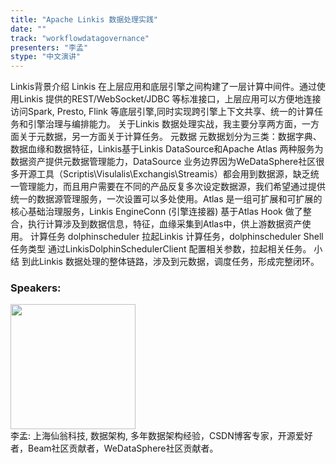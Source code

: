 ```yaml
---
title: "Apache Linkis 数据处理实践"
date: "" 
track: "workflowdatagovernance"
presenters: "李孟"
stype: "中文演讲"
---
```

Linkis背景介绍
Linkis 在上层应用和底层引擎之间构建了一层计算中间件。通过使用Linkis 提供的REST/WebSocket/JDBC 等标准接口，上层应用可以方便地连接访问Spark, Presto, Flink 等底层引擎,同时实现跨引擎上下文共享、统一的计算任务和引擎治理与编排能力。
关于Linkis 数据处理实战，我主要分享两方面，一方面关于元数据，另一方面关于计算任务。
元数据
元数据划分为三类：数据字典、数据血缘和数据特征，Linkis基于Linkis DataSource和Apache Atlas 两种服务为数据资产提供元数据管理能力，DataSource 业务边界因为WeDataSphere社区很多开源工具（Scriptis\Visulalis\Exchangis\Streamis）都会用到数据源，缺乏统一管理能力，而且用户需要在不同的产品反复多次设定数据源，我们希望通过提供统一的数据源管理服务，一次设置可以多处使用。Atlas 是一组可扩展和可扩展的核心基础治理服务，Linkis EngineConn (引擎连接器) 基于Atlas Hook 做了整合，执行计算涉及到数据信息，特征，血缘采集到Atlas中，供上游数据资产使用。
计算任务
dolphinscheduler 拉起Linkis 计算任务，dolphinscheduler Shell 任务类型 通过LinkisDolphinSchedulerClient 配置相关参数，拉起相关任务。
小结
到此Linkis 数据处理的整体链路，涉及到元数据，调度任务，形成完整闭环。
 ### Speakers: 
 <img src="images/speaker/1132.png" width="200" /><br>李孟: 上海仙翁科技, 数据架构, 多年数据架构经验，CSDN博客专家，开源爱好者，Beam社区贡献者，WeDataSphere社区贡献者。
 